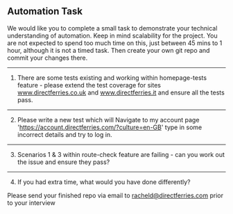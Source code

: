 ## Automation Task

We would like you to complete a small task to demonstrate your technical understanding of automation. Keep in mind scalability for the project. You are not expected to spend too much time on this, just between 45 mins to 1 hour, although it is not a timed task. Then create your own git repo and commit your changes there.

---    

1. There are some tests existing and working within homepage-tests feature - please extend the test coverage for sites www.directferries.co.uk and www.directferries.it and ensure all the tests pass. 

---

2. Please write a new test which will Navigate to my account page 'https://account.directferries.com/?culture=en-GB' type in some incorrect details and try to log in. 
   
---

3. Scenarios 1 & 3 within route-check feature are failing - can you work out the issue and ensure they pass? 

---

4. If you had extra time, what would you have done differently?

Please send your finished repo via email to racheld@directferries.com prior to your interview
